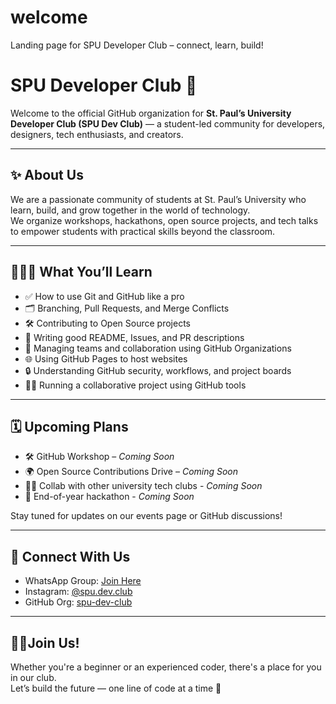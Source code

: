 # welcome
Landing page for SPU Developer Club – connect, learn, build!
# SPU Developer Club 🚀

Welcome to the official GitHub organization for **St. Paul’s University Developer Club (SPU Dev Club)** — a student-led community for developers, designers, tech enthusiasts, and creators.

---

## ✨ About Us

We are a passionate community of students at St. Paul’s University who learn, build, and grow together in the world of technology.  
We organize workshops, hackathons, open source projects, and tech talks to empower students with practical skills beyond the classroom.

---

## 🧑🏽‍💻 What You’ll Learn

- ✅ How to use Git and GitHub like a pro
- 🗂️ Branching, Pull Requests, and Merge Conflicts
- 🛠️ Contributing to Open Source projects
- 🧠 Writing good README, Issues, and PR descriptions
- 📁 Managing teams and collaboration using GitHub Organizations
- 🌐 Using GitHub Pages to host websites
- 🔒 Understanding GitHub security, workflows, and project boards
- 🤝🏾 Running a collaborative project using GitHub tools

---

## 🗓️ Upcoming Plans

- 🛠️ GitHub Workshop – *Coming Soon*
- 🌍 Open Source Contributions Drive – *Coming Soon*
- 🤝🏾 Collab with other university tech clubs - *Coming Soon*
- 🎉 End-of-year hackathon - *Coming Soon*

Stay tuned for updates on our events page or GitHub discussions!

---

## 🔗 Connect With Us

- WhatsApp Group: [Join Here](#) 
- Instagram: [@spu.dev.club](#) 
- GitHub Org: [spu-dev-club](https://github.com/spu-dev-club)

---

## 🙌🏿Join Us!

Whether you're a beginner or an experienced coder, there's a place for you in our club.  
Let’s build the future — one line of code at a time 💙

